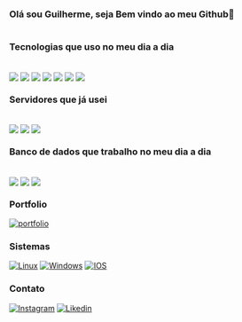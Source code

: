 
### Olá sou Guilherme, seja Bem vindo ao meu Github🤘

[![]()]()

###  Tecnologias que uso no meu dia a dia

<div style="display: inline_block"><br/>
    <img align='center' alt"Dart" src="https://img.shields.io/badge/Dart-0175C2?style=for-the-badge&logo=dart&logoColor=white">
    <img align='center' alt"python" src="https://img.shields.io/badge/Python-3776AB?style=for-the-badge&logo=python&logoColor=white">
    <img align='center' alt"JS" src="https://img.shields.io/badge/JavaScript-F7DF1E?style=for-the-badge&logo=javascript&logoColor=black">
    <img align='center' alt"Java" src="https://img.shields.io/badge/Java-ED8B00?style=for-the-badge&logo=java&logoColor=white">
    <img align='center' alt"Flutter" src="https://img.shields.io/badge/Flutter-02569B?style=for-the-badge&logo=flutter&logoColor=white">
    <img align='center' alt"React" src="https://img.shields.io/badge/React-20232A?style=for-the-badge&logo=react&logoColor=61DAFB">
    <img align='center' alt"Django" src="https://img.shields.io/badge/Django-092E20?style=for-the-badge&logo=django&logoColor=white">
</div>

### Servidores que já usei
<div style="display: inline_block"><br/>
    <img align='center' alt"Heroku" src="https://img.shields.io/badge/Heroku-430098?style=for-the-badge&logo=heroku&logoColor=white">
    <img align='center' alt"AWS" src="https://img.shields.io/badge/Amazon_AWS-232F3E?style=for-the-badge&logo=amazon-aws&logoColor=white">
    <img align='center' alt"Oracle" src="https://img.shields.io/badge/Oracle-F80000?style=for-the-badge&logo=oracle&logoColor=black">
</div>


### Banco de dados que trabalho no meu dia a dia

<div style="display: inline_block"><br/>
    <img align='center' alt"Postgresql" src="https://img.shields.io/badge/PostgreSQL-316192?style=for-the-badge&logo=postgresql&logoColor=white">
    <img align='center' alt"Mysql" src="https://img.shields.io/badge/MySQL-005C84?style=for-the-badge&logo=mysql&logoColor=white">
    <img align='center' alt"Mysql" src="https://img.shields.io/badge/SQLite-07405E?style=for-the-badge&logo=sqlite&logoColor=white">
</div>

### Portfolio

[![portfolio](https://img.shields.io/badge/Blogger-FF5722?style=for-the-badge&logo=blogger&logoColor=white)](https://sites.google.com/view/guilherme-o-carvalho/página-inicial)


### Sistemas 
[![Linux](https://img.shields.io/badge/Linux-FCC624?style=for-the-badge&logo=linux&logoColor=black)]()
[![Windows](https://img.shields.io/badge/Windows-0078D6?style=for-the-badge&logo=windows&logoColor=white)]()
[![IOS](https://img.shields.io/badge/iOS-000000?style=for-the-badge&logo=ios&logoColor=white)]()


### Contato

[![Instagram](https://img.shields.io/badge/Instagram-E4405F?style=for-the-badge&logo=instagram&logoColor=white)](https://www.instagram.com/guilherme_oliveira_c/)
[![Likedin](https://img.shields.io/badge/LinkedIn-0077B5?style=for-the-badge&logo=linkedin&logoColor=white)](https://www.linkedin.com/in/guilherme-oliveira-c/)




